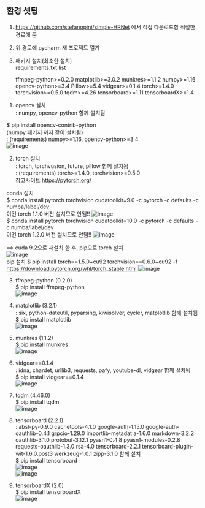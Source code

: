## 환경 셋팅
1. https://github.com/stefanopini/simple-HRNet 에서 직접 다운로드함 적절한 경로에 둠  
2. 위 경로에 pycharm 새 프로젝트 열기  
3. 패키지 설치(최소한 설치)  
requirements.txt list

    ffmpeg-python>=0.2.0
    matplotlib>=3.0.2
    munkres>=1.1.2
    numpy>=1.16
    opencv-python>=3.4
    Pillow>=5.4
    vidgear>=0.1.4
    torch>=1.4.0
    torchvision>=0.5.0
    tqdm>=4.26
    tensorboard>=1.11
    tensorboardX>=1.4

1) opencv 설치  
: numpy, opencv-python 함께 설치됨  

$ pip install opencv-contrib-python  
(numpy 패키지 까지 같이 설치됨)  
: (requirements) numpy>=1.16, opencv-python>=3.4  
![image](https://user-images.githubusercontent.com/56099627/82406846-9d244200-9aa2-11ea-8d1f-554deb6b0117.png)  

2) torch 설치  
: torch, torchvusion, future, pillow 함께 설치됨  
: (requirements) torch>=1.4.0, torchvision>=0.5.0  
참고사이트 https://pytorch.org/  

conda 설치  
$ conda install pytorch torchvision cudatoolkit=9.0 -c pytorch -c defaults -c numba/label/dev  
이건 torch 1.1.0 버전 설치므로 안됌!!
![image](https://user-images.githubusercontent.com/56099627/82408649-027a3200-9aa7-11ea-88e7-f60da4bf9cae.png)  
$ conda install pytorch torchvision cudatoolkit=10.0 -c pytorch -c defaults -c numba/label/dev  
이건 torch 1.2.0 버전 설치므로 안됌!!
![image](https://user-images.githubusercontent.com/56099627/82410108-2db25080-9aaa-11ea-99a6-102bb99ed651.png)    

==> cuda 9.2으로 재설치 한 후, pip으로 torch 설치  
![image](https://user-images.githubusercontent.com/56099627/82527503-96183500-9b71-11ea-8f23-459fb8c69ee6.png)  
pip 설치
$ pip install torch==1.5.0+cu92 torchvision==0.6.0+cu92 -f https://download.pytorch.org/whl/torch_stable.html
![image](https://user-images.githubusercontent.com/56099627/82527467-800a7480-9b71-11ea-9d34-34cc4bb9e58f.png)  

3) ffmpeg-python (0.2.0)  
$ pip install ffmpeg-python  
![image](https://user-images.githubusercontent.com/56099627/82528953-e2b13f80-9b74-11ea-8215-342d59e5d612.png)  

4) matplotlib (3.2.1)  
: six, python-dateutil, pyparsing, kiwisolver, cycler, matplotlib 함께 설치됨  
$ pip install matplotlib  
![image](https://user-images.githubusercontent.com/56099627/82529048-15f3ce80-9b75-11ea-9359-6e5bd7c1e5ea.png)  

5) munkres (1.1.2)  
$ pip install munkres  
![image](https://user-images.githubusercontent.com/56099627/82529196-666b2c00-9b75-11ea-8186-7e459662eca4.png)  

6) vidgear==0.1.4  
: idna, chardet, urllib3, requests, pafy, youtube-dl, vidgear 함께 설치됨  
$ pip install vidgear==0.1.4  
![image](https://user-images.githubusercontent.com/56099627/82529379-d8437580-9b75-11ea-80b1-f9eaff930b8a.png)  

7) tqdm (4.46.0)  
$ pip install tqdm  
![image](https://user-images.githubusercontent.com/56099627/82529513-26587900-9b76-11ea-8444-5dde1f6f7212.png)  

8) tensorboard (2.2.1)  
: absl-py-0.9.0 cachetools-4.1.0 google-auth-1.15.0 google-auth-oauthlib-0.4.1 grpcio-1.29.0 importlib-metadat a-1.6.0 markdown-3.2.2 oauthlib-3.1.0 protobuf-3.12.1 pyasn1-0.4.8 pyasn1-modules-0.2.8 requests-oauthlib-1.3.0 rsa-4.0 tensorboard-2.2.1 tensorboard-plugin-wit-1.6.0.post3 werkzeug-1.0.1 zipp-3.1.0 함께 설치  
$ pip install tensorboard  
![image](https://user-images.githubusercontent.com/56099627/82529862-e940b680-9b76-11ea-863c-4950e4500302.png)  
![image](https://user-images.githubusercontent.com/56099627/82529922-07a6b200-9b77-11ea-9882-d1310aca099f.png)  

9) tensorboardX (2.0)  
$ pip install tensorboardX  
![image](https://user-images.githubusercontent.com/56099627/82530601-a41d8400-9b78-11ea-98d8-0d680f6434e4.png)  

